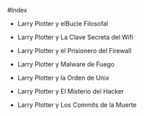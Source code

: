 #Index

* Larry Plotter y elBucle Filosofal

* Larry Plotter y La Clave Secreta del Wifi

* Larry Plotter y el Prisionero del Firewall

* Larry Plotter y Malware de Fuego

* Larry Plotter y la Orden de Unix

* Larry Plotter y El Misterio del Hacker

* Larry Plotter y Los Commits de la Muerte

